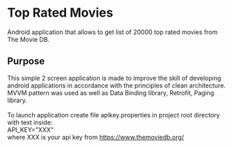 # Top Rated Movies
Android application that allows to get list of 20000 top rated movies from The Movie DB.
## Purpose
This simple 2 screen application is made to improve the skill of developing android applications in accordance with the principles of clean architecture.
MVVM pattern was used as well as Data Binding library, Retrofit, Paging library.\
\
To launch application create file apikey.properties in project root directory with text inside:\
API_KEY="XXX"\
where XXX is your api key from https://www.themoviedb.org/
